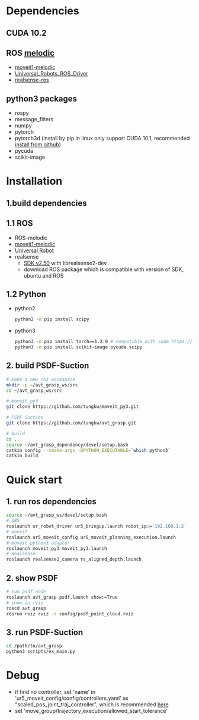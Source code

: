 # Dependencies
## CUDA 10.2
## ROS [melodic](http://wiki.ros.org/melodic)
  - [moveit1-melodic](http://docs.ros.org/en/melodic/api/moveit_tutorials/html/index.html)
  - [Universal_Robots_ROS_Driver](https://github.com/UniversalRobots/Universal_Robots_ROS_Driver)
  - [realsense-ros](https://github.com/IntelRealSense/realsense-ros#installation-instructions)

## python3 packages
* rospy
* message_filters
* numpy
* pytorch
* pytorch3d (install by pip in linux only support CUDA 10.1, recommended [install from github](https://github.com/facebookresearch/pytorch3d/blob/master/INSTALL.md#building--installing-from-source))
* pycuda
* scikit-image

# Installation

## 1.build dependencies
## 1.1 ROS
- ROS-melodic
- [moveit1-melodic](http://docs.ros.org/en/melodic/api/moveit_tutorials/html/doc/getting_started/getting_started.html#install-moveit)
- [Universal Robot](https://github.com/UniversalRobots/Universal_Robots_ROS_Driver)
- realsense
  - [SDK v2.50](https://github.com/IntelRealSense/librealsense/blob/master/doc/distribution_linux.md) with librealsense2-dev
  - download ROS package which is compatible with version of SDK, ubuntu and ROS
## 1.2 Python
- python2
  ```bash
  python2 -m pip install scipy
  ```
- python3
  ```bash
  python3 -m pip install torch==1.2.0 # compatible with cuda https://pytorch.org/get-started/previous-versions/
  python3 -m pip install scikit-image pycuda scipy
  ```

## 2. build PSDF-Suction 
```bash
# make a new ros workspace
mkdir -p ~/avt_grasp_ws/src
cd ~/avt_grasp_ws/src

# moveit_py3
git clone https://github.com/tungkw/moveit_py3.git

# PSDF Suction
git clone https://github.com/tungkw/avt_grasp.git

# build
cd ..
source ~/avt_grasp_dependency/devel/setup.bash
catkin config --cmake-args -DPYTHON_EXECUTABLE=`which python3`
catkin build
```

# Quick start

## 1. run ros dependencies
```bash
source ~/avt_grasp_ws/devel/setup.bash
# UR5
roslaunch ur_robot_driver ur5_bringup.launch robot_ip:='192.168.1.2'
# moveit
roslaunch ur5_moveit_config ur5_moveit_planning_execution.launch
# moveit python3 adapter
roslaunch moveit_py3 moveit_py3.launch
# Realsense
roslaunch realsense2_camera rs_aligned_depth.launch
```

## 2. show PSDF
```bash
# run psdf node
roslaunch avt_grasp psdf.launch show:=True
# show in rviz
roscd avt_grasp
rosrun rviz rviz -d config/psdf_point_cloud.rviz
```

## 3. run PSDF-Suction
```bash
cd /path/to/avt_grasp
python3 scripts/ex_main.py
```

# Debug

- if find no controller, set 'name' in 'ur5_moveit_config/config/controllers.yaml' as "scaled_pos_joint_traj_controller", which is recommended [here](https://github.com/UniversalRobots/Universal_Robots_ROS_Driver/issues/55#issuecomment-562215033)
- set 'move_group/trajectory_execution/allowed_start_tolerance'
